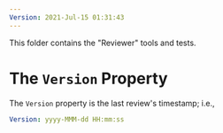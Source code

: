 ```yaml
---
Version: 2021-Jul-15 01:31:43
---
```


This folder contains the "Reviewer" tools and tests.

# The `Version` Property

The `Version` property is the last review's timestamp; i.e.,

```YAML
Version: yyyy-MMM-dd HH:mm:ss
```
